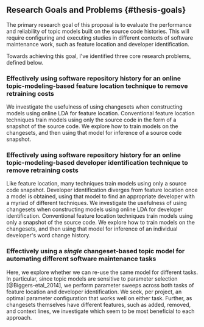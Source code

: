 ## Research Goals and Problems {#thesis-goals}

The primary research goal of this proposal is to evaluate the performance and
reliability of topic models built on the source code histories. This will
require configuring and executing studies in different contexts of software
maintenance work, such as feature location and developer identification.

Towards achieving this goal, I've identified three core research problems,
defined below.

### Effectively using software repository history for an online topic-modeling-based feature location technique to remove retraining costs

We investigate the usefulness of using changesets when constructing models
using online LDA for feature location.  Conventional feature location
techniques train models using only the source code in the form of a snapshot of
the source code.  We explore how to train models on the changesets, and then
using that model for inference of a source code snapshot.

### Effectively using software repository history for an online topic-modeling-based developer identification technique to remove retraining costs


Like feature location, many techniques train models using only a source code
snapshot. Developer identification diverges from feature location once a model
is obtained, using that model to find an appropriate developer with a myriad of
different techniques.  We investigate the usefulness of using changesets when
constructing models using online LDA for developer identification.
Conventional feature location techniques train models using only a snapshot of
the source code.  We explore how to train models on the changesets, and then
using that model for inference of an individual developer's word change
history.


### Effectively using a *single* changeset-based topic model for automating different software maintenance tasks

Here, we explore whether we can re-use the same model for different tasks.  In
particular, since topic models are sensitive to parameter selection
[@Biggers-etal_2014], we perform parameter sweeps across both tasks of feature
location and developer identification.  We seek, per project, an optimal
parameter configuration that works well on either task.  Further, as changesets
themselves have different features, such as added, removed, and context lines,
we investigate which seem to be most beneficial to each approach.
